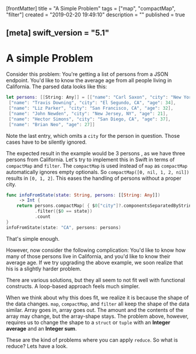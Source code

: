 [frontMatter]
title = "A Simple Problem"
tags = ["map", "compactMap", "filter"]
created = "2019-02-20 19:49:10"
description = ""
published = true

[meta]
swift_version = "5.1"
---

# A simple Problem

Consider this problem: You\'re getting a list of persons from a JSON
endpoint. You\'d like to know the average age from all people living in
California. The parsed data looks like this:

``` Swift
let persons: [[String: Any]] = [["name": "Carl Saxon", "city": "New York, NY", "age": 44],
 ["name": "Travis Downing", "city": "El Segundo, CA", "age": 34],
 ["name": "Liz Parker", "city": "San Francisco, CA", "age": 32],
 ["name": "John Newden", "city": "New Jersey, NY", "age": 21],
 ["name": "Hector Simons", "city": "San Diego, CA", "age": 37],
 ["name": "Brian Neo", "age": 27]]
```

Note the last entry, which omits a `city` for the person in question.
Those cases have to be silently ignored.

The expected result in the example would be 3 persons , as we have three
persons from California. Let\'s try to implement this in Swift in terms
of `compactMap` and `filter`. The `compactMap` is used instead of `map` as
`compactMap` automatically ignores empty optionals. So
`compactMap([0, nil, 1, 2, nil])` results in `[0, 1, 2]`. This eases the
handling of persons without a proper city.

``` Swift
func infoFromState(state: String, persons: [[String: Any]]) 
     -> Int {
    return persons.compactMap( { $0["city"]?.componentsSeparatedByString(", ").last })
           .filter({$0 == state})
           .count
}
infoFromState(state: "CA", persons: persons)
```

That\'s simple enough.

However, now consider the following complication: You\'d like to know
how many of those persons live in California, and you\'d like to know
their average age. If we try upgrading the above example, we soon
realize that his is a slightly harder problem. 

There are various
solutions, but they all seem to not fit well with functional constructs.
A loop-based approach feels much simpler.

When we think about why this does fit, we realize it is because the
shape of the data changes. `map`, `compactMap`, and `filter` all keep the
shape of the data similar. Array goes in, array goes out. The amount and
the contents of the array may change, but the array-shape stays. The
problem above, however, requires us to change the shape to a `struct` or
`tuple` with an **Integer average** and an **Integer sum**.

These are the kind of problems where you can apply `reduce`.
So what is reduce? Lets have a look.

